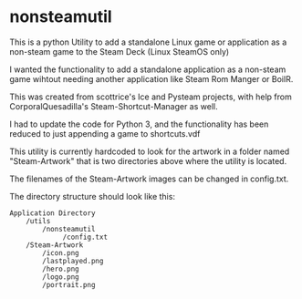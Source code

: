 # nonsteamutil

<p>This is a python Utility to add a standalone Linux game or application as a non-steam game to the Steam Deck (Linux SteamOS only)</p>

<p>I wanted the functionality to add a standalone application as a non-steam game wihtout needing another application like Steam Rom Manger or BoilR.</p>

<p>This was created from scottrice's Ice and Pysteam projects, with help from CorporalQuesadilla's Steam-Shortcut-Manager as well.</p>

<p>I had to update the code for Python 3, and the functionality has been reduced to just appending a game to shortcuts.vdf</p>

<p>This utility is currently hardcoded to look for the artwork in a folder named "Steam-Artwork" that is two directories above where the utility is located.</p>
<p>The filenames of the Steam-Artwork images can be changed in config.txt.</p>
<p>The directory structure should look like this:</p>

    Application Directory
        /utils
            /nonsteamutil
                 /config.txt
        /Steam-Artwork
            /icon.png
            /lastplayed.png
            /hero.png
            /logo.png
            /portrait.png
